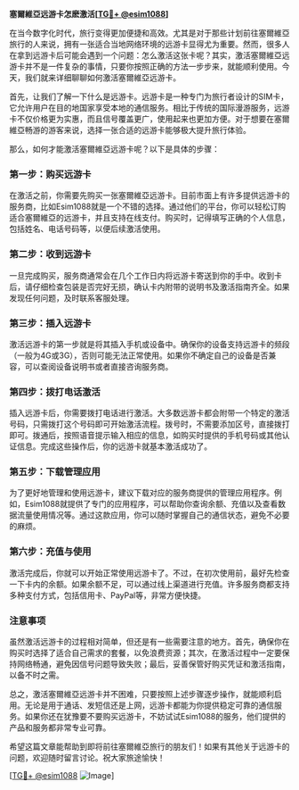**塞爾維亞远游卡怎麽激活[[TG💪+ @esim1088](https://t.me/s/esim1088)]**

在当今数字化时代，旅行变得更加便捷和高效。尤其是对于那些计划前往塞爾維亞旅行的人来说，拥有一张适合当地网络环境的远游卡显得尤为重要。然而，很多人在拿到远游卡后可能会遇到一个问题：怎么激活这张卡呢？其实，激活塞爾維亞远游卡并不是一件复杂的事情，只要你按照正确的方法一步步来，就能顺利使用。今天，我们就来详细聊聊如何激活塞爾維亞远游卡。

首先，让我们了解一下什么是远游卡。远游卡是一种专门为旅行者设计的SIM卡，它允许用户在目的地国家享受本地的通信服务。相比于传统的国际漫游服务，远游卡不仅价格更为实惠，而且信号覆盖更广，使用起来也更加方便。对于想要在塞爾維亞畅游的游客来说，选择一张合适的远游卡能够极大提升旅行体验。

那么，如何才能激活塞爾維亞远游卡呢？以下是具体的步骤：

### **第一步：购买远游卡**
在激活之前，你需要先购买一张塞爾維亞远游卡。目前市面上有许多提供远游卡的服务商，比如Esim1088就是一个不错的选择。通过他们的平台，你可以轻松订购适合塞爾維亞的远游卡，并且支持在线支付。购买时，记得填写正确的个人信息，包括姓名、电话号码等，以便后续激活使用。

### **第二步：收到远游卡**
一旦完成购买，服务商通常会在几个工作日内将远游卡寄送到你的手中。收到卡后，请仔细检查包装是否完好无损，确认卡内附带的说明书及激活指南齐全。如果发现任何问题，及时联系客服处理。

### **第三步：插入远游卡**
激活远游卡的第一步就是将其插入手机或设备中。确保你的设备支持远游卡的频段（一般为4G或3G），否则可能无法正常使用。如果你不确定自己的设备是否兼容，可以查阅设备说明书或者直接咨询服务商。

### **第四步：拨打电话激活**
插入远游卡后，你需要拨打电话进行激活。大多数远游卡都会附带一个特定的激活号码，只需拨打这个号码即可开始激活流程。拨号时，不需要添加区号，直接拨打即可。拨通后，按照语音提示输入相应的信息，如购买时提供的手机号码或其他认证信息。完成这些操作后，你的远游卡就基本激活成功了。

### **第五步：下载管理应用**
为了更好地管理和使用远游卡，建议下载对应的服务商提供的管理应用程序。例如，Esim1088就提供了专门的应用程序，可以帮助你查询余额、充值以及查看数据流量使用情况等。通过这款应用，你可以随时掌握自己的通信状态，避免不必要的麻烦。

### **第六步：充值与使用**
激活完成后，你就可以开始正常使用远游卡了。不过，在初次使用前，最好先检查一下卡内的余额。如果余额不足，可以通过线上渠道进行充值。许多服务商都支持多种支付方式，包括信用卡、PayPal等，非常方便快捷。

### **注意事项**
虽然激活远游卡的过程相对简单，但还是有一些需要注意的地方。首先，确保你在购买时选择了适合自己需求的套餐，以免浪费资源；其次，在激活过程中一定要保持网络畅通，避免因信号问题导致失败；最后，妥善保管好购买凭证和激活指南，以备不时之需。

总之，激活塞爾維亞远游卡并不困难，只要按照上述步骤逐步操作，就能顺利启用。无论是用于通话、发短信还是上网，远游卡都能为你提供稳定可靠的通信服务。如果你还在犹豫要不要购买远游卡，不妨试试Esim1088的服务，他们提供的产品和服务都非常专业可靠。

希望这篇文章能帮助到即将前往塞爾維亞旅行的朋友们！如果有其他关于远游卡的问题，欢迎随时留言讨论。祝大家旅途愉快！

[[TG💪+ @esim1088](https://t.me/s/esim1088) ![Image](https://i.postimg.cc/4NQfJmqS/Snipaste-2025-05-13-00-14-12.png)]